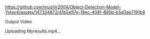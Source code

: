 
https://github.com/mushir2004/Object-Detection-Model-Yolov4/assets/147324872/41b5e97e-19ec-4081-895b-b5d3ae7191b9 <br>


Output Video

Uploading Myresults.mp4…
